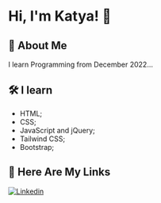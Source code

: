 # Hi, I'm Katya! 👋



## 🚀 About Me
I learn Programming from December 2022...


## 🛠 I learn
- HTML;
- CSS;
- JavaScript and jQuery;
- Tailwind CSS;
- Bootstrap;




## 🔗 Here Are My Links
<a href='https://www.linkedin.com/in/katya-delieva-aaa337236/' target="_blank"><img alt='Linkedin' src='https://img.shields.io/badge/Linkedin-100000?style=for-the-badge&logo=Linkedin&logoColor=FFFFFF&labelColor=2B7FC3&color=2B7FC3'/></a>
<a href='https://delieva.bg/' target="_blank"><img alt='' src='https://img.shields.io/badge/My_Blog in Bulgarian-100000?style=for-the-badge&logo=&logoColor=FFFFFF&labelColor=ff9412&color=ff9412'/></a>

<a href='https://delieva.com/' target="_blank"><img alt='' src='https://img.shields.io/badge/My_Blog in English-100000?style=for-the-badge&logo=&logoColor=FFFFFF&labelColor=ff9412&color=ff9412'/></a>



<!--
**kadoubleU/kadoubleU** is a ✨ _special_ ✨ repository because its `README.md` (this file) appears on your GitHub profile.

Here are some ideas to get you started:

- 🔭 I’m currently working on ...
- 🌱 I’m currently learning ...
- 👯 I’m looking to collaborate on ...
- 🤔 I’m looking for help with ...
- 💬 Ask me about ...
- 📫 How to reach me: ...
- 😄 Pronouns: ...
- ⚡ Fun fact: ...
-->
